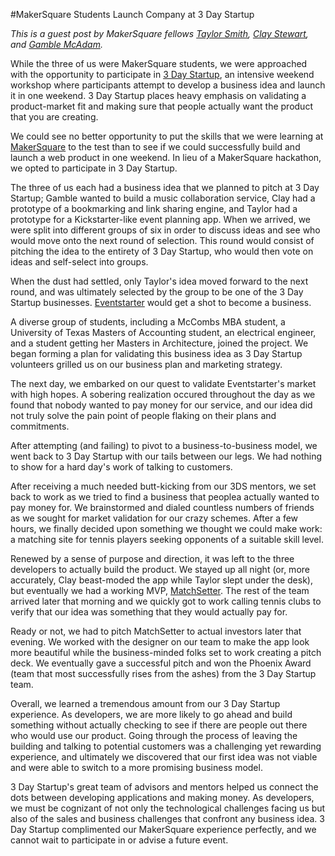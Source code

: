 #MakerSquare Students Launch Company at 3 Day Startup

*This is a guest post by MakerSquare fellows [Taylor Smith](twitter.com/taylorcodes), [Clay Stewart](twitter.com/clay_Stewart), and [Gamble McAdam](twitter.com/misplacedyankee).*

While the three of us were MakerSquare students, we were approached with the opportunity to participate in [3 Day Startup](http://3daystartup.org/), an intensive weekend workshop where participants attempt to develop a business idea and launch it in one weekend. 3 Day Startup places heavy emphasis on validating a product-market fit and making sure that people actually want the product that you are creating.

We could see no better opportunity to put the skills that we were learning at [MakerSquare](themakersquare.com) to the test than to see if we could successfully build and launch a web product in one weekend. In lieu of a MakerSquare hackathon, we opted to participate in 3 Day Startup.

The three of us each had a business idea that we planned to pitch at 3 Day Startup; Gamble wanted to build a music collaboration service, Clay had a prototype of a bookmarking and link sharing engine, and Taylor had a prototype for a Kickstarter-like event planning app. When we arrived, we were split into different groups of six in order to discuss ideas and see who would move onto the next round of selection. This round would consist of pitching the idea to the entirety of 3 Day Startup, who would then vote on ideas and self-select into groups.

When the dust had settled, only Taylor's idea moved forward to the next round, and was ultimately selected by the group to be one of the 3 Day Startup businesses. [Eventstarter](eventstarter.co) would get a shot to become a business.

A diverse group of students, including a McCombs MBA student, a University of Texas Masters of Accounting student, an electrical engineer, and a student getting her Masters in Architecture, joined the project. We began forming a plan for validating this business idea as 3 Day Startup volunteers grilled us on our business plan and marketing strategy.

The next day, we embarked on our quest to validate Eventstarter's market with high hopes. A sobering realization occured throughout the day as we found that nobody wanted to pay money for our service, and our idea did not truly solve the pain point of people flaking on their plans and commitments.

After attempting (and failing) to pivot to a business-to-business model, we went back to 3 Day Startup with our tails between our legs. We had nothing to show for a hard day's work of talking to customers.

After receiving a much needed butt-kicking from our 3DS mentors, we set back to work as we tried to find a business that peoplea actually wanted to pay money for. We brainstormed and dialed countless numbers of friends as we sought for market validation for our crazy schemes. After a few hours, we finally decided upon something we thought we could make work: a matching site for tennis players seeking opponents of a suitable skill level.

Renewed by a sense of purpose and direction, it was left to the three developers to actually build the product. We stayed up all night (or, more accurately, Clay beast-moded the app while Taylor slept under the desk), but eventually we had a working MVP, [MatchSetter](matchsetter.herokuapp.com). The rest of the team arrived later that morning and we quickly got to work calling tennis clubs to verify that our idea was something that they would actually pay for.

Ready or not, we had to pitch MatchSetter to actual investors later that evening. We worked with the designer on our team to make the app look more beautiful while the business-minded folks set to work creating a pitch deck. We eventually gave a successful pitch and won the Phoenix Award (team that most successfully rises from the ashes) from the 3 Day Startup team.

Overall, we learned a tremendous amount from our 3 Day Startup experience. As developers, we are more likely to go ahead and build something without actually checking to see if there are people out there who would use our product. Going through the process of leaving the building and talking to potential customers was a challenging yet rewarding experience, and ultimately we discovered that our first idea was not viable and were able to switch to a more promising business model.

3 Day Startup's great team of advisors and mentors helped us connect the dots between developing applications and making money. As developers, we must be cognizant of not only the technological challenges facing us but also of the sales and business challenges that confront any business idea. 3 Day Startup complimented our MakerSquare experience perfectly, and we cannot wait to participate in or advise a future event.